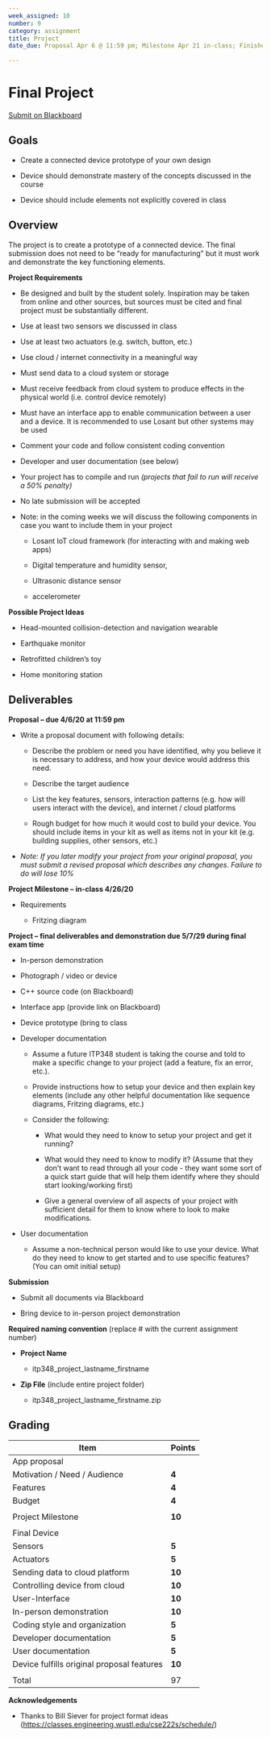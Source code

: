 ```yaml
---
week_assigned: 10
number: 9
category: assignment
title: Project
date_due: Proposal Apr 6 @ 11:59 pm; Milestone Apr 21 in-class; Finished device and presentation May 7 during final exam time

---
```


Final Project
=============

[Submit on Blackboard](https://blackboard.usc.edu/)

Goals
-----

-   Create a connected device prototype of your own design

-   Device should demonstrate mastery of the concepts discussed in the course

-   Device should include elements not explicitly covered in class

Overview
--------

The project is to create a prototype of a connected device. The final submission
does not need to be “ready for manufacturing” but it must work and demonstrate
the key functioning elements.

**Project Requirements**

-   Be designed and built by the student solely. Inspiration may be taken from
    online and other sources, but sources must be cited and final project must
    be substantially different.

-   Use at least two sensors we discussed in class

-   Use at least two actuators (e.g. switch, button, etc.)

-   Use cloud / internet connectivity in a meaningful way

-   Must send data to a cloud system or storage

-   Must receive feedback from cloud system to produce effects in the physical
    world (i.e. control device remotely)

-   Must have an interface app to enable communication between a user and a
    device. It is recommended to use Losant but other systems may be used

-   Comment your code and follow consistent coding convention

-   Developer and user documentation (see below)

-   Your project has to compile and run *(projects that fail to run will receive
    a 50% penalty)*

-   No late submission will be accepted

-   Note: in the coming weeks we will discuss the following components in case
    you want to include them in your project

    -   Losant IoT cloud framework (for interacting with and making web apps)

    -   Digital temperature and humidity sensor,

    -   Ultrasonic distance sensor

    -   accelerometer

**Possible Project Ideas**

-   Head-mounted collision-detection and navigation wearable

-   Earthquake monitor

-   Retrofitted children’s toy

-   Home monitoring station

Deliverables
------------

**Proposal – due 4/6/20 at 11:59 pm**

-   Write a proposal document with following details:

    -   Describe the problem or need you have identified, why you believe it is
        necessary to address, and how your device would address this need.

    -   Describe the target audience

    -   List the key features, sensors, interaction patterns (e.g. how will
        users interact with the device), and internet / cloud platforms

    -   Rough budget for how much it would cost to build your device. You should
        include items in your kit as well as items not in your kit (e.g.
        building supplies, other sensors, etc.)

-   *Note: If you later modify your project from your original proposal, you
    must submit a revised proposal which describes any changes. Failure to do
    will lose 10%*

**Project Milestone – in-class 4/26/20**

-   Requirements

    -   Fritzing diagram

**Project – final deliverables and demonstration due 5/7/29 during final exam time**

-   In-person demonstration

-   Photograph / video or device

-   C++ source code (on Blackboard)

-   Interface app (provide link on Blackboard)

-   Device prototype (bring to class

-   Developer documentation

    -   Assume a future ITP348 student is taking the course and told to make a
        specific change to your project (add a feature, fix an error, etc.).

    -   Provide instructions how to setup your device and then explain key
        elements (include any other helpful documentation like sequence
        diagrams, Fritzing diagrams, etc.)

    -   Consider the following:

        -   What would they need to know to setup your project and get it
            running?

        -   What would they need to know to modify it? (Assume that they don’t
            want to read through all your code - they want some sort of a quick
            start guide that will help them identify where they should start
            looking/working first)

        -   Give a general overview of all aspects of your project with
            sufficient detail for them to know where to look to make
            modifications.

-   User documentation

    -   Assume a non-technical person would like to use your device. What do
        they need to know to get started and to use specific features? (You can
        omit initial setup)

**Submission**

-   Submit all documents via Blackboard

-   Bring device to in-person project demonstration

**Required naming convention** (replace \# with the current assignment number)

-   **Project Name**

    -   itp348_project_lastname_firstname

-   **Zip File** (include entire project folder)

    -   itp348_project_lastname_firstname.zip

Grading
-------

| Item                                       | Points |
|--------------------------------------------|--------|
| App proposal                               |        |
| Motivation / Need / Audience               | **4**  |
| Features                                   | **4**  |
| Budget                                     | **4**  |
|                                            |        |
| Project Milestone                          | **10** |
|                                            |        |
| Final Device                               |        |
| Sensors                                    | **5**  |
| Actuators                                  | **5**  |
| Sending data to cloud platform             | **10** |
| Controlling device from cloud              | **10** |
| User-Interface                             | **10** |
| In-person demonstration                    | **10** |
| Coding style and organization              | **5**  |
| Developer documentation                    | **5**  |
| User documentation                         | **5**  |
| Device fulfills original proposal features | **10** |
|                                            |        |
| Total                                      | 97     |

**Acknowledgements**

-   Thanks to Bill Siever for project format ideas
    (<https://classes.engineering.wustl.edu/cse222s/schedule/>)
